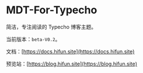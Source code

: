 # MDT-For-Typecho

简洁，专注阅读的 Typecho 博客主题。

当前版本：`beta-V0.2`。

文档：[https://docs.hifun.site](https://docs.hifun.site)

预览站：[https://blog.hifun.site](https://blog.hifun.site)